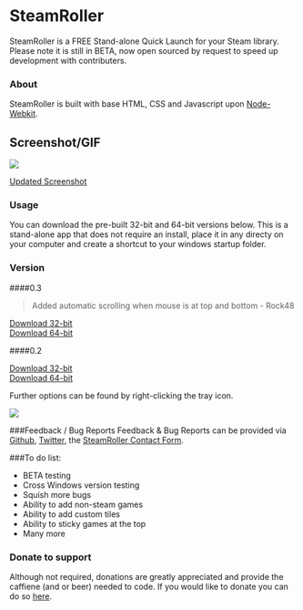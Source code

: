# SteamRoller

SteamRoller is a FREE Stand-alone Quick Launch for your Steam library. Please note it is still in BETA, now open sourced by request to speed up development with contributers. 

### About

SteamRoller is built with base HTML, CSS and Javascript upon [Node-Webkit](https://github.com/nwjs/nw.js/tree/master).

## Screenshot/GIF

<img src="http://i.imgur.com/BPmPazN.gif">

[Updated Screenshot](http://i.imgur.com/s806b98.gif)

### Usage
You can download the pre-built 32-bit and 64-bit versions below. This is a stand-alone app that does not require an install, place it in any directy on your computer and create a shortcut to your windows startup folder. 

### Version

####0.3

> Added automatic scrolling when mouse is at top and bottom - Rock48 

[Download 32-bit](http://cyris.io/downloads/0.3/SteamRoller-32.zip)<br />
[Download 64-bit](http://cyris.io/downloads/0.3/SteamRoller-64.zip)<br />


####0.2

[Download 32-bit](http://Cyris.io/downloads/SteamRoller-32.zip)<br />
[Download 64-bit](http://Cyris.io/downloads/SteamRoller-64.zip)<br />


Further options can be found by right-clicking the tray icon.

<img src="http://i.imgur.com/EZzXi7u.jpg">

###Feedback / Bug Reports
Feedback & Bug Reports can be provided via [Github](https://github.com/CyrisXD/SteamRoller-Steam-Quick-Launcher/), [Twitter](http://www.twitter.com/CyrisXD), the [SteamRoller Contact Form](http://cyris.io/steam-roller-feedback/).

###To do list:

- BETA testing
- Cross Windows version testing
- Squish more bugs
- Ability to add non-steam games
- Ability to add custom tiles
- Ability to sticky games at the top
- Many more

### Donate to support

Although not required, donations are greatly appreciated and provide the caffiene (and or beer) needed to code. If you would like to donate you can do so [here](https://www.paypal.com/cgi-bin/webscr?cmd=_s-xclick&hosted_button_id=R9QG885GFR4WU).
